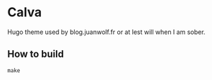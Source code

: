 # Calva

Hugo theme used by blog.juanwolf.fr or at lest will when I am sober.

## How to build

```
make
```
